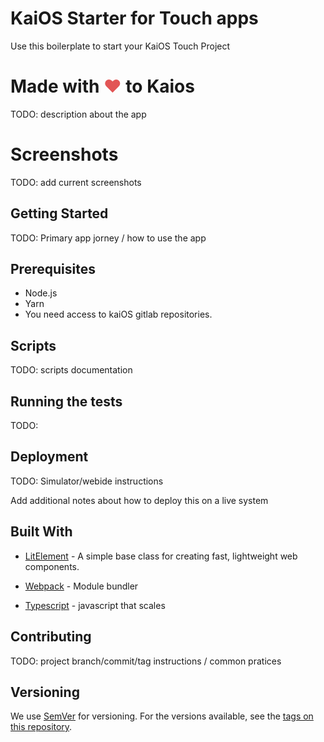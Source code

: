 # KaiOS Starter for Touch apps

Use this boilerplate to start your KaiOS Touch Project


# Made with <span style="color: #e25555;">&#9829;</span> to Kaios

TODO: description about the app

# Screenshots

TODO: add current screenshots

## Getting Started

TODO: Primary app jorney  / how to use the app

## Prerequisites

* Node.js
* Yarn
* You need access to kaiOS gitlab repositories.

## Scripts 


TODO: scripts documentation

## Running the tests

TODO: 

## Deployment

TODO: Simulator/webide instructions

Add additional notes about how to deploy this on a live system


## Built With

* [LitElement](https://lit-element.polymer-project.org/) - A simple base class for creating fast, lightweight web components.

* [Webpack](https://webpack.js.org/)  - Module bundler

* [Typescript](https://www.typescriptlang.org/) - javascript that scales

 

## Contributing

TODO: project branch/commit/tag instructions / common pratices

## Versioning

We use [SemVer](http://semver.org/) for versioning. For the versions available, see the [tags on this repository](https://github.com/your/project/tags). 
